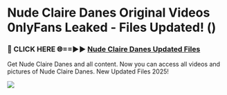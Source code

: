 # Nude Claire Danes Original Videos 0nlyFans Leaked - Files Updated! ()

<h3>🔴 CLICK HERE 🌐==►► <a href="https://tinyurl.com/2p9ay9w9" rel="nofollow">Nude Claire Danes Updated Files</a></h3>

Get Nude Claire Danes and all content. Now you can access all videos and pictures of Nude Claire Danes. New Updated Files 2025!

[![](https://i.imgur.com/KQgVmj3.gif)](https://tinyurl.com/2p9ay9w9)
